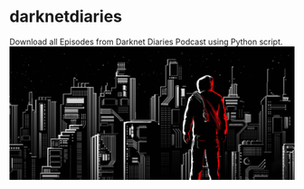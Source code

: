 # darknetdiaries
Download all Episodes from Darknet Diaries Podcast using Python script.
![alt text](<./hero7.jpg>) 
